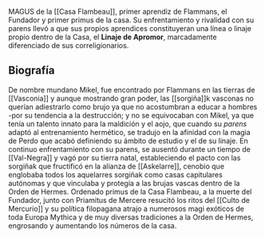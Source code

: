 MAGUS de la [[Casa Flambeau]], primer aprendiz de Flammans, el Fundador y primer primus de la casa. Su enfrentamiento y rivalidad con su parens llevó a que sus propios aprendices constituyeran una línea o linaje propio dentro de la Casa, el **Linaje de Apromor**, marcadamente diferenciado de sus correligionarios. 

## Biografía 
De nombre mundano Mikel, fue encontrado por Flammans en las tierras de [[Vasconia]] y aunque mostrando gran poder, las [[sorgiña]]k vasconas no querían adiestrarlo como brujo ya que no acostumbran a educar a hombres -por su tendencia a la destrucción; y no se equivocaban con Mikel, ya que tenía un talento innato para la maldición y el aojo, que cuando su *parens* adaptó al entrenamiento hermético, se tradujo en la afinidad con la magia de Perdo que acabó definiendo su ámbito de estudio y el de su linaje. 
En continuo enfrentamiento con su parens, se ausentó durante un tiempo de [[Val-Negra]] y vagó por su tierra natal, estableciendo el pacto con las sorgiñak que fructificó en la alianza de [[Askelarre]], cenobio que englobaba todos los aquelarres sorgiñak como casas capitulares autónomas y que vinculaba y protegía a las brujas vascas dentro de la Orden de Hermes. 
Ordenado primus de la Casa Flambeau, a la muerte del Fundador, junto con Priamitus de Mercere resucitó los ritos del [[Culto de Mercurio]] y su política filopagana atrajo a numerosos magi exóticos de toda Europa Mythica y de muy diversas tradiciones a la Orden de Hermes, engrosando y aumentando los números de la casa. 